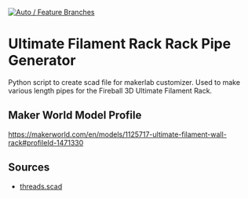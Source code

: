 [![Auto / Feature Branches](https://github.com/fireball3d/ultimate_filament_rack_pipe_generator/actions/workflows/auto_protected_branches.yml/badge.svg?branch=main)](https://github.com/fireball3d/ultimate_filament_rack_pipe_generator/actions/workflows/auto_feature_branches.yml)

# Ultimate Filament Rack Rack Pipe Generator
Python script to create scad file for makerlab customizer. Used to make various length pipes for the Fireball 3D Ultimate Filament Rack.

## Maker World Model Profile
https://makerworld.com/en/models/1125717-ultimate-filament-wall-rack#profileId-1471330 

## Sources
* [threads.scad](https://dkprojects.net/openscad-threads)
